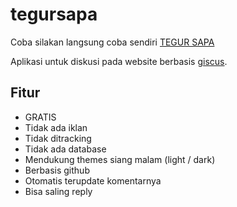 # tegursapa

Coba silakan langsung coba sendiri [TEGUR SAPA]

Aplikasi untuk diskusi pada website berbasis [giscus](https://giscus.app/).

## Fitur

- GRATIS
- Tidak ada iklan
- Tidak ditracking
- Tidak ada database
- Mendukung themes siang malam (light / dark)
- Berbasis github
- Otomatis terupdate komentarnya
- Bisa saling reply

[TEGUR SAPA]: https://tegursapa.banghasan.com/